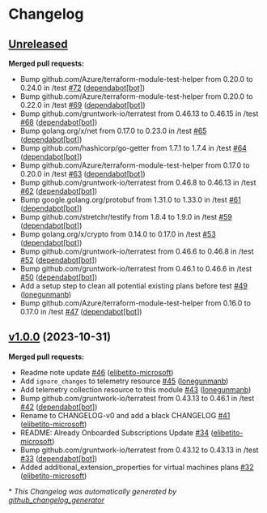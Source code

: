 # Changelog

## [Unreleased](https://github.com/Azure/terraform-azure-mdc-defender-plans-azure/tree/HEAD)

**Merged pull requests:**

- Bump github.com/Azure/terraform-module-test-helper from 0.20.0 to 0.24.0 in /test [\#72](https://github.com/Azure/terraform-azure-mdc-defender-plans-azure/pull/72) ([dependabot[bot]](https://github.com/apps/dependabot))
- Bump github.com/Azure/terraform-module-test-helper from 0.20.0 to 0.22.0 in /test [\#69](https://github.com/Azure/terraform-azure-mdc-defender-plans-azure/pull/69) ([dependabot[bot]](https://github.com/apps/dependabot))
- Bump github.com/gruntwork-io/terratest from 0.46.13 to 0.46.15 in /test [\#68](https://github.com/Azure/terraform-azure-mdc-defender-plans-azure/pull/68) ([dependabot[bot]](https://github.com/apps/dependabot))
- Bump golang.org/x/net from 0.17.0 to 0.23.0 in /test [\#65](https://github.com/Azure/terraform-azure-mdc-defender-plans-azure/pull/65) ([dependabot[bot]](https://github.com/apps/dependabot))
- Bump github.com/hashicorp/go-getter from 1.7.1 to 1.7.4 in /test [\#64](https://github.com/Azure/terraform-azure-mdc-defender-plans-azure/pull/64) ([dependabot[bot]](https://github.com/apps/dependabot))
- Bump github.com/Azure/terraform-module-test-helper from 0.17.0 to 0.20.0 in /test [\#63](https://github.com/Azure/terraform-azure-mdc-defender-plans-azure/pull/63) ([dependabot[bot]](https://github.com/apps/dependabot))
- Bump github.com/gruntwork-io/terratest from 0.46.8 to 0.46.13 in /test [\#62](https://github.com/Azure/terraform-azure-mdc-defender-plans-azure/pull/62) ([dependabot[bot]](https://github.com/apps/dependabot))
- Bump google.golang.org/protobuf from 1.31.0 to 1.33.0 in /test [\#61](https://github.com/Azure/terraform-azure-mdc-defender-plans-azure/pull/61) ([dependabot[bot]](https://github.com/apps/dependabot))
- Bump github.com/stretchr/testify from 1.8.4 to 1.9.0 in /test [\#59](https://github.com/Azure/terraform-azure-mdc-defender-plans-azure/pull/59) ([dependabot[bot]](https://github.com/apps/dependabot))
- Bump golang.org/x/crypto from 0.14.0 to 0.17.0 in /test [\#53](https://github.com/Azure/terraform-azure-mdc-defender-plans-azure/pull/53) ([dependabot[bot]](https://github.com/apps/dependabot))
- Bump github.com/gruntwork-io/terratest from 0.46.6 to 0.46.8 in /test [\#52](https://github.com/Azure/terraform-azure-mdc-defender-plans-azure/pull/52) ([dependabot[bot]](https://github.com/apps/dependabot))
- Bump github.com/gruntwork-io/terratest from 0.46.1 to 0.46.6 in /test [\#50](https://github.com/Azure/terraform-azure-mdc-defender-plans-azure/pull/50) ([dependabot[bot]](https://github.com/apps/dependabot))
- Add a setup step to clean all potential existing plans before test [\#49](https://github.com/Azure/terraform-azure-mdc-defender-plans-azure/pull/49) ([lonegunmanb](https://github.com/lonegunmanb))
- Bump github.com/Azure/terraform-module-test-helper from 0.16.0 to 0.17.0 in /test [\#47](https://github.com/Azure/terraform-azure-mdc-defender-plans-azure/pull/47) ([dependabot[bot]](https://github.com/apps/dependabot))

## [v1.0.0](https://github.com/Azure/terraform-azure-mdc-defender-plans-azure/tree/v1.0.0) (2023-10-31)

**Merged pull requests:**

- Readme note update [\#46](https://github.com/Azure/terraform-azure-mdc-defender-plans-azure/pull/46) ([elibetito-microsoft](https://github.com/elibetito-microsoft))
- Add `ignore_changes` to telemetry resource [\#45](https://github.com/Azure/terraform-azure-mdc-defender-plans-azure/pull/45) ([lonegunmanb](https://github.com/lonegunmanb))
- Add telemetry collection resource to this module [\#43](https://github.com/Azure/terraform-azure-mdc-defender-plans-azure/pull/43) ([lonegunmanb](https://github.com/lonegunmanb))
- Bump github.com/gruntwork-io/terratest from 0.43.13 to 0.46.1 in /test [\#42](https://github.com/Azure/terraform-azure-mdc-defender-plans-azure/pull/42) ([dependabot[bot]](https://github.com/apps/dependabot))
- Rename to CHANGELOG-v0 and add a black CHANGELOG [\#41](https://github.com/Azure/terraform-azure-mdc-defender-plans-azure/pull/41) ([elibetito-microsoft](https://github.com/elibetito-microsoft))
- README: Already Onboarded Subscriptions Update [\#34](https://github.com/Azure/terraform-azure-mdc-defender-plans-azure/pull/34) ([elibetito-microsoft](https://github.com/elibetito-microsoft))
- Bump github.com/gruntwork-io/terratest from 0.43.12 to 0.43.13 in /test [\#33](https://github.com/Azure/terraform-azure-mdc-defender-plans-azure/pull/33) ([dependabot[bot]](https://github.com/apps/dependabot))
- Added additional\_extension\_properties for virtual machines plans [\#32](https://github.com/Azure/terraform-azure-mdc-defender-plans-azure/pull/32) ([elibetito-microsoft](https://github.com/elibetito-microsoft))



\* *This Changelog was automatically generated by [github_changelog_generator](https://github.com/github-changelog-generator/github-changelog-generator)*
